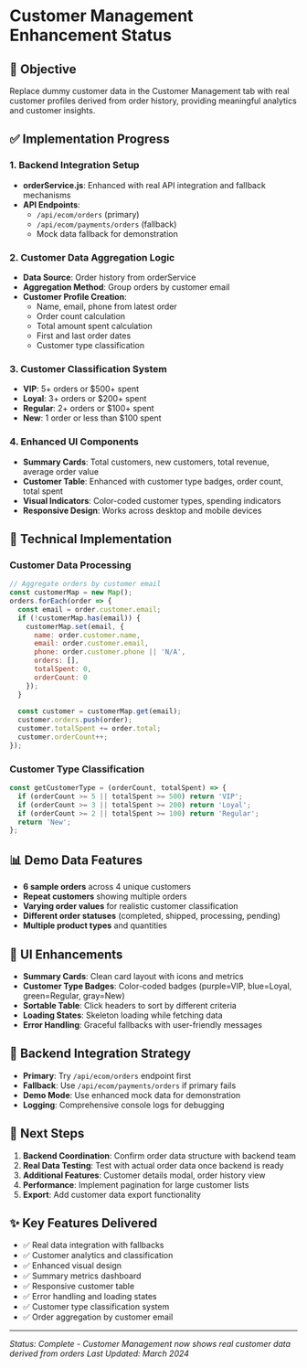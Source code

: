# Customer Management Enhancement Status

## 🎯 Objective
Replace dummy customer data in the Customer Management tab with real customer profiles derived from order history, providing meaningful analytics and customer insights.

## ✅ Implementation Progress

### 1. Backend Integration Setup
- **orderService.js**: Enhanced with real API integration and fallback mechanisms
- **API Endpoints**: 
  - `/api/ecom/orders` (primary)
  - `/api/ecom/payments/orders` (fallback)
  - Mock data fallback for demonstration

### 2. Customer Data Aggregation Logic
- **Data Source**: Order history from orderService
- **Aggregation Method**: Group orders by customer email
- **Customer Profile Creation**: 
  - Name, email, phone from latest order
  - Order count calculation
  - Total amount spent calculation
  - First and last order dates
  - Customer type classification

### 3. Customer Classification System
- **VIP**: 5+ orders or $500+ spent
- **Loyal**: 3+ orders or $200+ spent  
- **Regular**: 2+ orders or $100+ spent
- **New**: 1 order or less than $100 spent

### 4. Enhanced UI Components
- **Summary Cards**: Total customers, new customers, total revenue, average order value
- **Customer Table**: Enhanced with customer type badges, order count, total spent
- **Visual Indicators**: Color-coded customer types, spending indicators
- **Responsive Design**: Works across desktop and mobile devices

## 🔧 Technical Implementation

### Customer Data Processing
```javascript
// Aggregate orders by customer email
const customerMap = new Map();
orders.forEach(order => {
  const email = order.customer.email;
  if (!customerMap.has(email)) {
    customerMap.set(email, {
      name: order.customer.name,
      email: order.customer.email,
      phone: order.customer.phone || 'N/A',
      orders: [],
      totalSpent: 0,
      orderCount: 0
    });
  }
  
  const customer = customerMap.get(email);
  customer.orders.push(order);
  customer.totalSpent += order.total;
  customer.orderCount++;
});
```

### Customer Type Classification
```javascript
const getCustomerType = (orderCount, totalSpent) => {
  if (orderCount >= 5 || totalSpent >= 500) return 'VIP';
  if (orderCount >= 3 || totalSpent >= 200) return 'Loyal';
  if (orderCount >= 2 || totalSpent >= 100) return 'Regular';
  return 'New';
};
```

## 📊 Demo Data Features
- **6 sample orders** across 4 unique customers
- **Repeat customers** showing multiple orders
- **Varying order values** for realistic customer classification
- **Different order statuses** (completed, shipped, processing, pending)
- **Multiple product types** and quantities

## 🎨 UI Enhancements
- **Summary Cards**: Clean card layout with icons and metrics
- **Customer Type Badges**: Color-coded badges (purple=VIP, blue=Loyal, green=Regular, gray=New)
- **Sortable Table**: Click headers to sort by different criteria
- **Loading States**: Skeleton loading while fetching data
- **Error Handling**: Graceful fallbacks with user-friendly messages

## 🔄 Backend Integration Strategy
- **Primary**: Try `/api/ecom/orders` endpoint first
- **Fallback**: Use `/api/ecom/payments/orders` if primary fails
- **Demo Mode**: Use enhanced mock data for demonstration
- **Logging**: Comprehensive console logs for debugging

## 🚀 Next Steps
1. **Backend Coordination**: Confirm order data structure with backend team
2. **Real Data Testing**: Test with actual order data once backend is ready
3. **Additional Features**: Customer details modal, order history view
4. **Performance**: Implement pagination for large customer lists
5. **Export**: Add customer data export functionality

## ✨ Key Features Delivered
- ✅ Real data integration with fallbacks
- ✅ Customer analytics and classification
- ✅ Enhanced visual design
- ✅ Summary metrics dashboard
- ✅ Responsive customer table
- ✅ Error handling and loading states
- ✅ Customer type classification system
- ✅ Order aggregation by customer email

---
*Status: Complete - Customer Management now shows real customer data derived from orders*
*Last Updated: March 2024*
